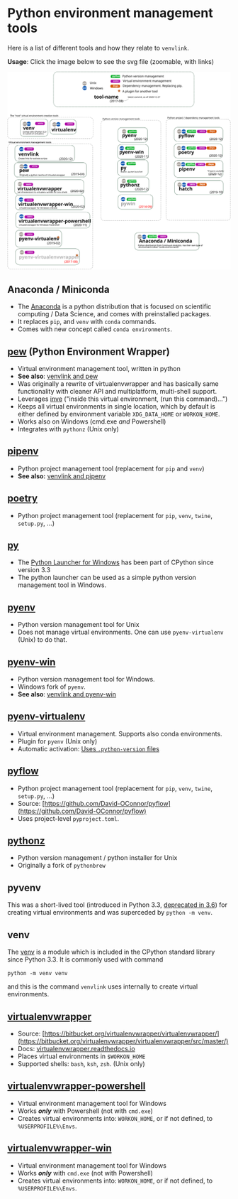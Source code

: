 # Python environment management tools
Here is a list of different tools and how they relate to `venvlink`.




**Usage**: Click the image below to see the svg file (zoomable, with links)


[![](tools-plain.svg)](https://github.com/np-8/python-environment-management/raw/master/src/tools-plain.svg)

## Anaconda / Miniconda 
- The [Anaconda](https://www.anaconda.com/) is a python distribution that is focused on scientific computing / Data Science, and comes with preinstalled packages. 
- It replaces `pip`, and `venv` with `conda` commands. 
- Comes with new concept called `conda environments`.
  
## [pew](https://github.com/berdario/pew) (Python Environment Wrapper)
- Virtual environment management tool, written in python
- **See also**: [venvlink and pew](venvlink-and-pew.md)
- Was originally a rewrite of virtualenvwrapper and has basically same functionality with cleaner API and multiplatform, multi-shell support.
- Leverages [inve](https://datagrok.org/python/activate/) ("inside this virtual environment, (run this command)…")
- Keeps all virtual environments in single location, which by default is either defined by environment variable `XDG_DATA_HOME` or `WORKON_HOME`.
- Works also on Windows (cmd.exe *and* Powershell)
- Integrates with `pythonz` (Unix only)

  
## [pipenv](https://github.com/pypa/pipenv)
- Python project management tool (replacement for `pip` and `venv`)
- **See also:** [venvlink and pipenv](venvlink-and-pipenv.md)

## [poetry](https://github.com/python-poetry/poetry)
- Python project management tool (replacement for `pip`, `venv`, `twine`, `setup.py`, ...)

## [py](https://docs.python.org/3.5/using/windows.html#python-launcher-for-windows)
- The [Python Launcher for Windows](https://docs.python.org/3.5/using/windows.html#python-launcher-for-windows) has been part of CPython since version 3.3
- The python launcher can be used as a simple python version management tool in Windows. 
    
## [pyenv](https://github.com/pyenv/pyenv)
- Python version management tool for Unix
- Does not manage virtual environments. One can use `pyenv-virtualenv` (Unix) to do that.
  
## [pyenv-win](https://github.com/pyenv-win/pyenv-win)
- Python version management tool for Windows.
- Windows fork of `pyenv`.
- **See also**: [venvlink and pyenv-win](venvlink-and-pyenv-win.md)
## [pyenv-virtualenv](https://github.com/pyenv/pyenv-virtualenv)
- Virtual environment management. Supports also conda environments.
- Plugin for `pyenv` (Unix only)
- Automatic activation: [Uses `.python-version` files](https://github.com/pyenv/pyenv-virtualenv#activate-virtualenv)

## [pyflow](https://github.com/David-OConnor/pyflow)
- Python project management tool (replacement for `pip`, `venv`, `twine`, `setup.py`, ...)
- Source: [https://github.com/David-OConnor/pyflow](https://github.com/David-OConnor/pyflow)
- Uses project-level `pyproject.toml`. 
  
## [pythonz](https://github.com/saghul/pythonz)
- Python version management / python installer for Unix
- Originally a fork of `pythonbrew`

## pyvenv
This was a short-lived tool (introduced in Python 3.3, [deprecated in 3.6](https://docs.python.org/dev/whatsnew/3.6.html#deprecated-features)) for creating virtual environments and was superceded by `python -m venv`. 


## venv
The [venv](https://docs.python.org/3/library/venv.html) is a module which is included in the CPython standard library since Python 3.3. It is commonly used with command

```
python -m venv venv
```

and this is the command `venvlink` uses internally to create virtual environments. 

## [virtualenvwrapper](https://bitbucket.org/virtualenvwrapper/virtualenvwrapper/src/master/)
- Source: [https://bitbucket.org/virtualenvwrapper/virtualenvwrapper/](https://bitbucket.org/virtualenvwrapper/virtualenvwrapper/src/master/)
- Docs: [virtualenvwrapper.readthedocs.io](https://virtualenvwrapper.readthedocs.io/)
- Places virtual environments in `$WORKON_HOME`
- Supported shells: `bash`, `ksh`, `zsh`. (Unix only)


## [virtualenvwrapper-powershell](https://github.com/regisf/virtualenvwrapper-powershell)
- Virtual environment management tool for Windows
- Works ***only*** with Powershell (not with `cmd.exe`)
- Creates virtual environments into: `WORKON_HOME`, or if not defined, to `%USERPROFILE%\Envs`.
  
## [virtualenvwrapper-win](https://github.com/davidmarble/virtualenvwrapper-win)
- Virtual environment management tool for Windows
- Works ***only*** with `cmd.exe` (not with Powershell)
- Creates virtual environments into: `WORKON_HOME`, or if not defined, to `%USERPROFILE%\Envs`.
